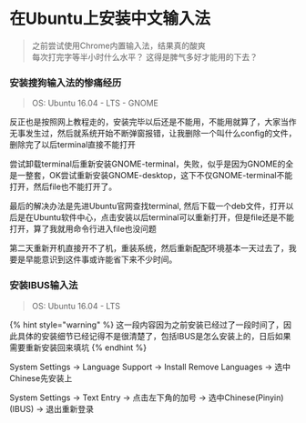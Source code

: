 # 在Ubuntu上安装中文输入法

> 之前尝试使用Chrome内置输入法，结果真的酸爽  
> 每次打完字等半小时什么水平？ 这得是脾气多好才能用的下去？

### 安装搜狗输入法的惨痛经历

> OS: Ubuntu 16.04 - LTS - GNOME

反正也是按照网上教程走的，安装完毕以后还是不能用，不能用就算了，大家当作无事发生过，然后就系统开始不断弹窗报错，让我删除一个叫什么config的文件，删除完了以后terminal直接不能打开

尝试卸载terminal后重新安装GNOME-terminal，失败，似乎是因为GNOME的全是一整套，OK尝试重新安装GNOME-desktop，这下不仅GNOME-terminal不能打开，然后file也不能打开了。

最后的解决办法是先进Ubuntu官网查找terminal, 然后下载一个deb文件，打开以后是在Ubuntu软件中心，点击安装以后terminal可以重新打开，但是file还是不能打开，算了我就用命令行进入file也没问题

第二天重新开机直接开不了机，重装系统，然后重新配配环境基本一天过去了，我要是早能意识到这件事或许能省下来不少时间。

### 安装IBUS输入法

> OS: Ubuntu 16.04 - LTS

{% hint style="warning" %}
这一段内容因为之前安装已经过了一段时间了，因此具体的安装细节已经记得不是很清楚了，包括IBUS是怎么安装上的，日后如果需要重新安装回来填坑
{% endhint %}

System Settings -&gt; Language Support -&gt; Install Remove Languages -&gt; 选中Chinese先安装上

System Settings -&gt; Text Entry -&gt; 点击左下角的加号 -&gt;  选中Chinese\(Pinyin\)\(IBUS\) -&gt; 退出重新登录



